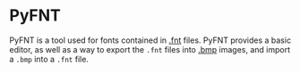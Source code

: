 # PyFNT
PyFNT is a tool used for fonts contained in [.fnt](/Help/Files/FNT.md) files. PyFNT provides a basic editor, as well as a way to export the `.fnt` files into [.bmp](/Help/Files/BMP.md) images, and import a `.bmp` into a `.fnt` file.
